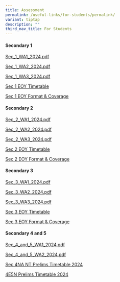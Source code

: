 ```yaml
---
title: Assessment
permalink: /useful-links/for-students/permalink/
variant: tiptap
description: ""
third_nav_title: For Students
---
```

<h4><strong>Secondary 1</strong></h4>
<p><a href="/files/Pdf/Weighted Assessment/Sec_1_WA1_2024.pdf" rel="noopener noreferrer nofollow" target="_blank">Sec_1_WA1_2024.pdf</a>
</p>
<p><a href="/files/Pdf/Weighted Assessment/Sec_1_WA2_2024.pdf" rel="noopener noreferrer nofollow" target="_blank">Sec_1_WA2_2024.pdf</a>
</p>
<p><a href="/files/Pdf/Weighted Assessment/Sec_1_WA3_2024.pdf" rel="noopener noreferrer nofollow" target="_blank">Sec_1_WA3_2024.pdf</a>
</p>
<p><a href="/files/Pdf/Weighted Assessment/Sec_1_EOY_Timetable.pdf" rel="noopener nofollow" target="_blank">Sec 1 EOY Timetable</a>
</p>
<p><a href="https://drive.google.com/file/d/1RjV6w08JPGeGsg9q93svWBY0w_m0xsXF/view?usp=sharing" rel="noopener nofollow" target="_blank">Sec 1 EOY Format &amp; Coverage</a>
</p>
<h4><strong>Secondary 2</strong></h4>
<p><a href="/files/Pdf/Weighted Assessment/Sec_2_WA1_2024.pdf" rel="noopener noreferrer nofollow" target="_blank">Sec_2_WA1_2024.pdf</a>
</p>
<p><a href="/files/Pdf/Weighted Assessment/Sec_2_WA2_2024.pdf" rel="noopener noreferrer nofollow" target="_blank">Sec_2_WA2_2024.pdf</a>
</p>
<p><a href="/files/Pdf/Weighted Assessment/Sec_2_WA3_2024.pdf" rel="noopener noreferrer nofollow" target="_blank">Sec_2_WA3_2024.pdf</a>
</p>
<p><a href="https://drive.google.com/file/d/1F-APbRTvmmv_tl9Xyf5FijGbWFTcM65N/view?usp=sharing" rel="noopener nofollow" target="_blank">Sec 2 EOY Timetable</a>
</p>
<p><a href="https://drive.google.com/file/d/1OWLlKE670KqZsxD0FV09k0wUy5zZ7s8N/view?usp=sharing" rel="noopener nofollow" target="_blank">Sec 2 EOY Format &amp; Coverage</a>
</p>
<h4><strong>Secondary 3</strong></h4>
<p><a href="/files/Pdf/Weighted Assessment/Sec_3_WA1_2024.pdf" rel="noopener noreferrer nofollow" target="_blank">Sec_3_WA1_2024.pdf</a>
</p>
<p><a href="/files/Pdf/Weighted Assessment/Sec_3_WA2_2024.pdf" rel="noopener noreferrer nofollow" target="_blank">Sec_3_WA2_2024.pdf</a>
</p>
<p><a href="/files/Pdf/Weighted Assessment/Sec_3_WA3_2024.pdf" rel="noopener noreferrer nofollow" target="_blank">Sec_3_WA3_2024.pdf</a>
</p>
<p><a href="https://drive.google.com/file/d/14dElrZZYGIPeDQHghmlZG-IHci8IpEWR/view?usp=drive_link" rel="noopener nofollow" target="_blank">Sec 3 EOY Timetable</a>
</p>
<p><a href="https://drive.google.com/file/d/1d7mAAuZm9Y5Bt1yi_-nqGjw77divrPDy/view?usp=sharing" rel="noopener nofollow" target="_blank">Sec 3 EOY Format &amp; Coverage</a>
</p>
<h4><strong>Secondary 4 and 5</strong></h4>
<p><a href="/files/Pdf/Weighted Assessment/Sec_4_and_5_WA1_2024.pdf" rel="noopener noreferrer nofollow" target="_blank">Sec_4_and_5_WA1_2024.pdf</a>
</p>
<p><a href="/files/Pdf/Weighted Assessment/Sec_4_and_5_WA2_2024.pdf" rel="noopener noreferrer nofollow" target="_blank">Sec_4_and_5_WA2_2024.pdf</a>
</p>
<p><a href="/files/Pdf/Sec_4NA_NT_Prelims_Timetable_2024.pdf" rel="noopener noreferrer nofollow" target="_blank">Sec 4NA NT Prelims Timetable 2024</a>
</p>
<p><a href="/files/Pdf/4E5N_Prelims_Timetable_Updated_6_Aug.pdf" rel="noopener noreferrer nofollow" target="_blank">4E5N Prelims Timetable 2024</a>
</p>
<p></p>